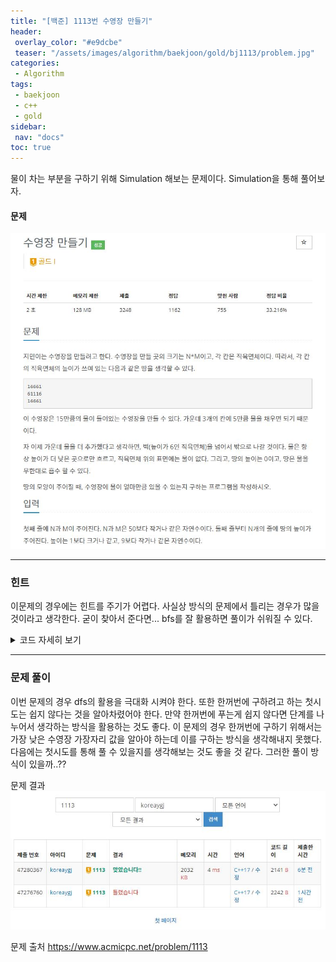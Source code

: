```yaml
---
title: "[백준] 1113번 수영장 만들기"
header:
 overlay_color: "#e9dcbe"
 teaser: "/assets/images/algorithm/baekjoon/gold/bj1113/problem.jpg"
categories:
 - Algorithm
tags:
 - baekjoon
 - c++
 - gold
sidebar:
 nav: "docs"
toc: true
---
```


물이 차는 부분을 구하기 위해 Simulation 해보는 문제이다. Simulation을 통해 풀어보자.

#### 문제
[![1113.cpp](/assets/images/algorithm/baekjoon/gold/bj1113/problem.jpg)](https://www.acmicpc.net/problem/1113)
 
 -------


### 힌트

 이문제의 경우에는 힌트를 주기가 어렵다. 사실상 방식의 문제에서 틀리는 경우가 많을 것이라고 생각한다. 굳이 찾아서 준다면... bfs를 잘 활용하면 풀이가 쉬워질 수 있다.

 <details>
 <summary>코드 자세히 보기</summary>
 <div markdown="1">

```cpp
#include <iostream>
#include <vector>
#include <queue>
#include <algorithm>
using namespace std;
int n, m;
vector<vector<int>> memo(55, vector<int> (55, 0));
class point{
    public:
    int y;
    int x;
};
int bfs(int point_y, int point_x, int height,  vector<vector<int>> land)    //실제로 채워지는 블럭의 수를 찾는 bfs함수
{
    queue<point> block;
    vector<point> cardinal_point = {% raw %}{{-1, 0}, {0, -1}, {1, 0}, {0, 1}}{% endraw %};
    int count = 1;
        bool check = false;
    block.push({point_y, point_x});
    while(!block.empty())
    {
        int st_y = block.front().y;
        int st_x = block.front().x;
        block.pop();
        for(int i = 0; i < 4; i++)
        {
            int next_y = st_y + cardinal_point[i].y;
            int next_x = st_x + cardinal_point[i].x;
            if(next_y < 0 || next_x < 0 || next_y > n - 1 || next_x > m - 1)    //가장자리까지 이어지게 되면 수영장의 물이 빠진다... 이경우를 제외시키자
            {
                check = true;
                continue;
            }
            if(memo[next_y][next_x] == 1)
                continue;
            if(land[next_y][next_x] < height)
            {
                block.push({next_y, next_x});
                memo[next_y][next_x] = 1;
                count++;
            }
        }
    }
    if(check)
        return 0;
    return count;
}
int find(int height, vector<vector<int>> land)  //각 층마다 채워질수 있는 블럭을 찾는 함수
{
    int ans = 0;
    vector<vector<int>> reset(55, vector<int>(55, 0));
    memo = reset;   //방문했던 곳을 다시 리셋 시켜야 한다.
    for(int i = 0; i < n; i++)
    {
        for(int j = 0; j < m; j++)
        {
            if(memo[i][j] == 1)
                continue;
            if(land[i][j] < height)
            {
                memo[i][j] = 1;
                ans += bfs(i, j, height, land);
            }
        }
    }
    return ans;
}
int main(void)
{
    cin >> n >> m;
    int height = 0;
    int answer = 0;
    vector<vector<int>> land(55, vector<int> (55, 0));
    for(int i = 0; i < n; i++)
    {
        string st;
        cin >> st;
        for(int j = 0; j < st.size(); j++)
        {
            land[i][j] = (int)st[j] - '0';
            height = max(height, land[i][j]);
        }
    }
    for(int i = 1; i <= height; i++)
        answer += find(i, land);
    cout << answer << "\n";
}
 ```
 </div>
 </details>

------

### 문제 풀이

 이번 문제의 경우 dfs의 활용을 극대화 시켜야 한다. 또한 한꺼번에 구하려고 하는 첫시도는 쉽지 않다는 것을 알아차렸어야 한다. 만약 한꺼번에 푸는게 쉽지 않다면 단계를 나누어서 생각하는 방식을 활용하는 것도 좋다. 이 문제의 경우 한꺼번에 구하기 위해서는 가장 낮은 수영장 가장자리 값을 알아야 하는데 이를 구하는 방식을 생각해내지 못했다. 다음에는 첫시도를 통해 풀 수 있을지를 생각해보는 것도 좋을 것 같다. 그러한 풀이 방식이 있을까..??

문제 결과
![result](/assets/images/algorithm/baekjoon/gold/bj1113/result.jpg)

문제 출처
<https://www.acmicpc.net/problem/1113>